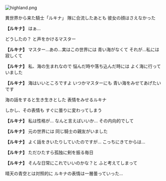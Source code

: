 
![highland.png](../images/backgrounds/highland.png)

異世界から来た騎士「ルキナ」
隊に合流したあとも
彼女の顔はさえなかった

**【ルキナ】**
はぁ…

どうしたの？
と声をかけるマスター

**【ルキナ】**
マスター…あの…実はこの世界には
青い海がなくて
それが…私には寂しくて

**【ルキナ】**
私、海の生まれなので
悩んだ時や落ち込んだ時には
よく海に行っていました

**【ルキナ】**
海はいいところですよ
いつかマスターにも
青い海をみせてあげたいです

海の話をすると生き生きとした
表情をみせるルキナ

しかし、その表情も
すぐに曇りに変わってしまう

**【ルキナ】**
私は性格が…
なんと言えばいいか…
その内向的でして

**【ルキナ】**
元の世界には
同じ騎士の親友がいました

**【ルキナ】**
よく話をきいたりしていたのですが…
こっちにきてからは…

**【ルキナ】**
ただひたすら孤独に剣を振る毎日

**【ルキナ】**
そんな日常にこれでいいのかな？と
ふと考えてしまって

晴天の青空とは対照的に
ルキナの表情は一層曇っていった…